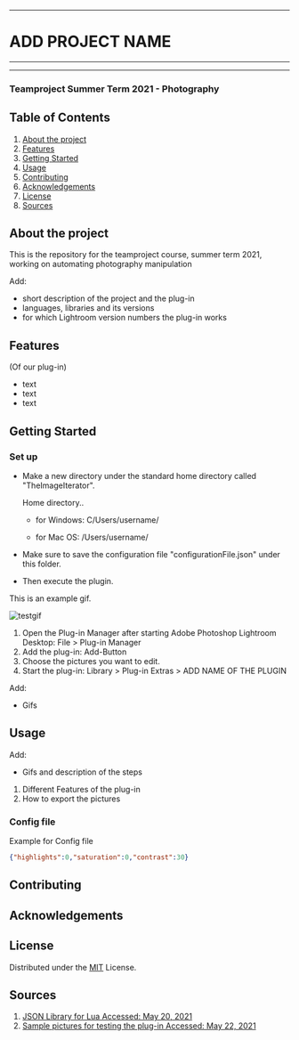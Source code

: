 ***
# ADD PROJECT NAME
***
***

### Teamproject Summer Term 2021 - Photography


## Table of Contents
1. [About the project](#about-the-project)
2. [Features](#features)
4. [Getting Started](#gettingstarted)
5. [Usage](#usage)
6. [Contributing](#contributing)
7. [Acknowledgements](#acknowledgements)
8. [License](#license)
9. [Sources](#sources)

## About the project 

This is the repository for the teamproject course, summer term 2021, working on automating photography manipulation

Add:

* short description of the project and the plug-in 
* languages, libraries and its versions
* for which Lightroom version numbers the plug-in works

## Features

(Of our plug-in)

* text
* text
* text


## Getting Started

### Set up
+ Make a new directory under the standard home directory called "TheImageIterator".

  Home directory..

     + for Windows: C/Users/username/
  
     + for Mac OS: /Users/username/
  
+ Make sure to save the configuration file "configurationFile.json" under this folder. 
+ Then execute the plugin.  

This is an example gif.

![testgif](https://user-images.githubusercontent.com/69016207/120100932-aa5b1e80-c143-11eb-814e-9273eefd4652.gif)

1. Open the Plug-in Manager after starting Adobe Photoshop Lightroom Desktop: File > Plug-in Manager
2. Add the plug-in: Add-Button
3. Choose the pictures you want to edit.
4. Start the plug-in: Library > Plug-in Extras > ADD NAME OF THE PLUGIN

Add:

* Gifs 


## Usage

Add:

* Gifs and description of the steps

1. Different Features of the plug-in 
2. How to export the pictures

### Config file
Example for Config file 
```json
{"highlights":0,"saturation":0,"contrast":30}
```
## Contributing

## Acknowledgements

## License

Distributed under the [MIT](https://choosealicense.com/licenses/mit/) License.

## Sources
1. [JSON Library for Lua Accessed: May 20, 2021](https://github.com/rxi/json.lua/blob/master/json.lua)
2. [Sample pictures for testing the plug-in Accessed: May 22, 2021](https://pixabay.com/de/)

